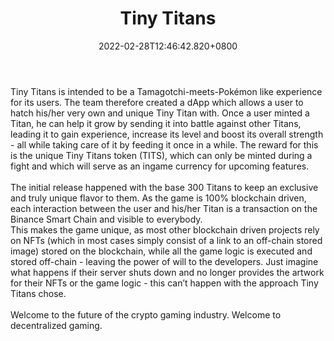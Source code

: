 ﻿---
title: "Tiny Titans"
description: "Tamagotchi-meets-Pokémon"
lead: "Tamagotchi-meets-Pokémon"
date: 2022-02-28T12:46:42.820+0800
lastmod: 2022-02-28T12:46:42.820+0800
draft: false
featuredImage: ["100_tiny-titans.png"]
score: "0"
status: "Live"
blockchain: ["Binance"]
nft_support: "Yes"
free_to_play: "NFT"
play_to_earn: ["Crypto"]
website: "https://tinytitans.fi?utm_source=PlayToEarn.net&utm_medium=organic&utm_campaign=gamepage"
twitter: "https://twitter.com/RealTinyTitans"
discord: 
telegram: "https://t.me/tinytitans"
github: 
youtube: 
twitch: 
facebook: 
instagram: 
reddit: 
medium: 
steam: 
gitbook: 
googleplay: 
appstore: 

  
    
categories: ["games"]
games: ["Collectible","DeFi","PVP"]
toc: false
pinned: false
weight: 
---
Tiny Titans is intended to be a Tamagotchi-meets-Pokémon like experience for its users. The team therefore created a dApp which allows a user to hatch his/her very own and unique Tiny Titan with. Once a user minted a Titan, he can help it grow by sending it into battle against other Titans, leading it to gain experience, increase its level and boost its overall strength - all while taking care of it by feeding it once in a while. The reward for this is the unique Tiny Titans token (TITS), which can only be minted during a fight and which will serve as an ingame currency for upcoming features.<br> <br> The initial release happened with the base 300 Titans to keep an exclusive and truly unique flavor to them. As the game is 100% blockchain driven, each interaction between the user and his/her Titan is a transaction on the Binance Smart Chain and visible to everybody. <br> This makes the game unique, as most other blockchain driven projects rely on NFTs (which in most cases simply consist of a link to an off-chain stored image) stored on the blockchain, while all the game logic is executed and stored off-chain - leaving the power of will to the developers. Just imagine what happens if their server shuts down and no longer provides the artwork for their NFTs or the game logic - this can’t happen with the approach Tiny Titans chose.<br> <br> Welcome to the future of the crypto gaming industry. Welcome to decentralized gaming.